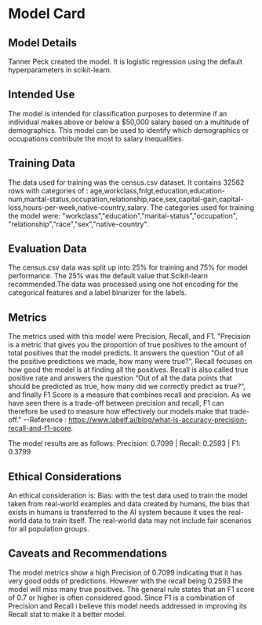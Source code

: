 # Model Card


## Model Details
Tanner Peck created the model. It is logistic regression using the default hyperparameters in scikit-learn.

## Intended Use
The model is intended for classification purposes to determine if an individual makes above or below a $50,000 salary based on a multitude of demographics. This model can be used to identify which demographics or occupations contribute the most to salary inequalities.

## Training Data
The data used for training was the census.csv dataset. It contains 32562 rows with categories of : age,workclass,fnlgt,education,education-num,marital-status,occupation,relationship,race,sex,capital-gain,capital-loss,hours-per-week,native-country,salary. The categories used for training the model were: "workclass","education","marital-status","occupation", "relationship","race","sex","native-country".

## Evaluation Data
The census.csv data was split up into 25% for training and 75% for model performance. The 25% was the default value that Scikit-learn recommended.The data was processed using one hot encoding for the categorical features and a label binarizer for the labels.

## Metrics
The metrics used with this model were Precision, Recall, and F1. "Precision is a metric that gives you the proportion of true positives to the amount of total positives that the model predicts. It answers the question “Out of all the positive predictions we made, how many were true?”, Recall  focuses on how good the model is at finding all the positives. Recall is also called true positive rate and answers the question “Out of all the data points that should be predicted as true, how many did we correctly predict as true?”, and finally F1 Score is a measure that combines recall and precision. As we have seen there is a trade-off between precision and recall, F1 can therefore be used to measure how effectively our models make that trade-off." --Reference : https://www.labelf.ai/blog/what-is-accuracy-precision-recall-and-f1-score. 

The model results are as follows: Precision: 0.7099 | Recall: 0.2593 | F1: 0.3799

## Ethical Considerations
An ethical consideration is: Bias: with the test data used to train the model taken from real-world examples and data created by humans, the bias that exists in humans is transferred to the AI system because it uses the real-world data to train itself. The real-world data may not include fair scenarios for all population groups.

## Caveats and Recommendations
The model metrics show a high Precision of 0.7099 indicating that it has very good odds of predictions. However with the recall being 0.2593 the model will miss many true positives. The general rule states that an F1 score of 0.7 or higher is often considered good. Since F1 is a combination of Precision and Recall i believe this model needs addressed in improving its Recall stat to make it a better model.